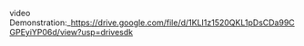  video Demonstration:_https://drive.google.com/file/d/1KLI1z1520QKL1pDsCDa99CGPEyiYP06d/view?usp=drivesdk
